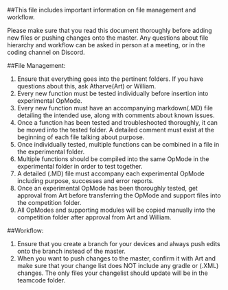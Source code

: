 ##This file includes important information on file management and workflow.

Please make sure that you read this document thoroughly before adding new files or pushing changes onto the master. 
Any questions about file hierarchy and workflow can be asked in person at a meeting, or in the coding channel on Discord.

##File Management:

1.  Ensure that everything goes into the pertinent folders. If you have questions about this, ask Atharve(Art) or William.
2.  Every new function must be tested individually before insertion into experimental OpMode.
3.  Every new function must have an accompanying markdown(.MD) file detailing the intended use, along with comments about
    known issues.
4.  Once a function has been tested and troubleshooted thoroughly, it can be moved into the tested folder.
    A detailed comment must exist at the beginning of each file talking about purpose.
5.  Once individually tested, multiple functions can be combined in a file in the experimental folder.
6.  Multiple functions should be compiled into the same OpMode in the experimental folder in order to test together.
7.  A detailed (.MD) file must accompany each experimental OpMode including purpose, successes and error reports.
8.  Once an experimental OpMode has been thoroughly tested, get approval from Art before transferring the OpMode and
    support files into the competition folder.
9.  All OpModes and supporting modules will be copied manually into the competition folder after approval from Art and William.

##Workflow:

1.  Ensure that you create a branch for your devices and always push edits onto the branch instead of the master. 
2.  When you want to push changes to the master, confirm it with Art and make sure that your change list does NOT
    include any gradle or (.XML) changes. The only files your changelist should update will be in the teamcode folder.